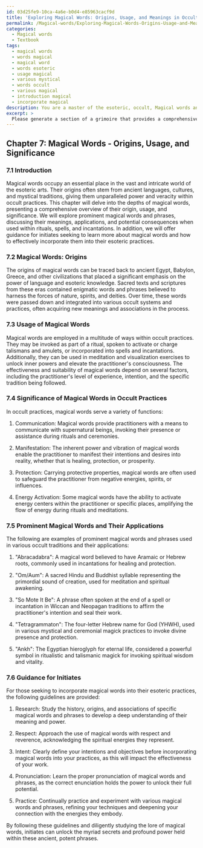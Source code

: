 ```yaml
---
id: 03d25fe9-10ca-4a6e-b0d4-e85963cacf9d
title: 'Exploring Magical Words: Origins, Usage, and Meanings in Occult Practices'
permalink: /Magical-words/Exploring-Magical-Words-Origins-Usage-and-Meanings-in-Occult-Practices/
categories:
  - Magical words
  - Textbook
tags:
  - magical words
  - words magical
  - magical word
  - words esoteric
  - usage magical
  - various mystical
  - words occult
  - various magical
  - introduction magical
  - incorporate magical
description: You are a master of the esoteric, occult, Magical words and education, you have written many textbooks on the subject in ways that provide students with rich and deep understanding of the subject. You are being asked to write textbook-like sections on a topic and you do it with full context, explainability, and reliability in accuracy to the true facts of the topic at hand, in a textbook style that a student would easily be able to learn from, in a rich, engaging, and contextual way. Always include relevant context (such as formulas and history), related concepts, and in a way that someone can gain deep insights from.
excerpt: > 
  Please generate a section of a grimoire that provides a comprehensive overview on the topic of magical words. Include details about their origin, usage, and significance within occult practices. Highlight various prominent magical words and phrases, discussing their meanings, applications, and potential consequences when used within rituals, spells, and incantations. Offer guidance for initiates seeking to learn more about magical words and how to effectively incorporate them into their esoteric practices.
---
```

## Chapter 7: Magical Words - Origins, Usage, and Significance

### 7.1 Introduction

Magical words occupy an essential place in the vast and intricate world of the esoteric arts. Their origins often stem from ancient languages, cultures, and mystical traditions, giving them unparalleled power and veracity within occult practices. This chapter will delve into the depths of magical words, presenting a comprehensive overview of their origin, usage, and significance. We will explore prominent magical words and phrases, discussing their meanings, applications, and potential consequences when used within rituals, spells, and incantations. In addition, we will offer guidance for initiates seeking to learn more about magical words and how to effectively incorporate them into their esoteric practices.

### 7.2 Magical Words: Origins

The origins of magical words can be traced back to ancient Egypt, Babylon, Greece, and other civilizations that placed a significant emphasis on the power of language and esoteric knowledge. Sacred texts and scriptures from these eras contained enigmatic words and phrases believed to harness the forces of nature, spirits, and deities. Over time, these words were passed down and integrated into various occult systems and practices, often acquiring new meanings and associations in the process. 

### 7.3 Usage of Magical Words 

Magical words are employed in a multitude of ways within occult practices. They may be invoked as part of a ritual, spoken to activate or charge talismans and amulets, or incorporated into spells and incantations. Additionally, they can be used in meditation and visualization exercises to unlock inner powers and elevate the practitioner's consciousness. The effectiveness and suitability of magical words depend on several factors, including the practitioner's level of experience, intention, and the specific tradition being followed.

### 7.4 Significance of Magical Words in Occult Practices

In occult practices, magical words serve a variety of functions:

1. Communication: Magical words provide practitioners with a means to communicate with supernatural beings, invoking their presence or assistance during rituals and ceremonies.

2. Manifestation: The inherent power and vibration of magical words enable the practitioner to manifest their intentions and desires into reality, whether that is healing, protection, or prosperity.

3. Protection: Carrying protective properties, magical words are often used to safeguard the practitioner from negative energies, spirits, or influences.

4. Energy Activation: Some magical words have the ability to activate energy centers within the practitioner or specific places, amplifying the flow of energy during rituals and meditations.

### 7.5 Prominent Magical Words and Their Applications

The following are examples of prominent magical words and phrases used in various occult traditions and their applications:

1. "Abracadabra": A magical word believed to have Aramaic or Hebrew roots, commonly used in incantations for healing and protection.

2. "Om/Aum": A sacred Hindu and Buddhist syllable representing the primordial sound of creation, used for meditation and spiritual awakening.

3. "So Mote It Be": A phrase often spoken at the end of a spell or incantation in Wiccan and Neopagan traditions to affirm the practitioner's intention and seal their work.

4. "Tetragrammaton": The four-letter Hebrew name for God (YHWH), used in various mystical and ceremonial magick practices to invoke divine presence and protection.

5. "Ankh": The Egyptian hieroglyph for eternal life, considered a powerful symbol in ritualistic and talismanic magick for invoking spiritual wisdom and vitality.

### 7.6 Guidance for Initiates

For those seeking to incorporate magical words into their esoteric practices, the following guidelines are provided:

1. Research: Study the history, origins, and associations of specific magical words and phrases to develop a deep understanding of their meaning and power.

2. Respect: Approach the use of magical words with respect and reverence, acknowledging the spiritual energies they represent.

3. Intent: Clearly define your intentions and objectives before incorporating magical words into your practices, as this will impact the effectiveness of your work.

4. Pronunciation: Learn the proper pronunciation of magical words and phrases, as the correct enunciation holds the power to unlock their full potential.

5. Practice: Continually practice and experiment with various magical words and phrases, refining your techniques and deepening your connection with the energies they embody.

By following these guidelines and diligently studying the lore of magical words, initiates can unlock the myriad secrets and profound power held within these ancient, potent phrases.
